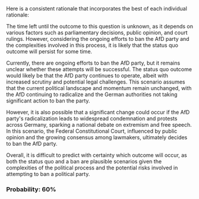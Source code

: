 Here is a consistent rationale that incorporates the best of each individual rationale:

The time left until the outcome to this question is unknown, as it depends on various factors such as parliamentary decisions, public opinion, and court rulings. However, considering the ongoing efforts to ban the AfD party and the complexities involved in this process, it is likely that the status quo outcome will persist for some time.

Currently, there are ongoing efforts to ban the AfD party, but it remains unclear whether these attempts will be successful. The status quo outcome would likely be that the AfD party continues to operate, albeit with increased scrutiny and potential legal challenges. This scenario assumes that the current political landscape and momentum remain unchanged, with the AfD continuing to radicalize and the German authorities not taking significant action to ban the party.

However, it is also possible that a significant change could occur if the AfD party's radicalization leads to widespread condemnation and protests across Germany, sparking a national debate on extremism and free speech. In this scenario, the Federal Constitutional Court, influenced by public opinion and the growing consensus among lawmakers, ultimately decides to ban the AfD party.

Overall, it is difficult to predict with certainty which outcome will occur, as both the status quo and a ban are plausible scenarios given the complexities of the political process and the potential risks involved in attempting to ban a political party.

### Probability: 60%